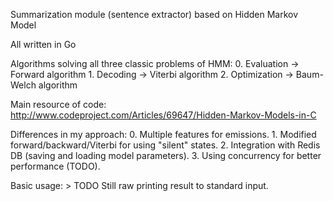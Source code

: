 Summarization module (sentence extractor) based on Hidden Markov Model

All written in Go

Algorithms solving all three classic problems of HMM:
	0. Evaluation -> Forward algorithm
	1. Decoding -> Viterbi algorithm
	2. Optimization -> Baum-Welch algorithm

Main resource of code:
	http://www.codeproject.com/Articles/69647/Hidden-Markov-Models-in-C

Differences in my approach:
	0. Multiple features for emissions.
	1. Modified forward/backward/Viterbi for using "silent" states.
	2. Integration with Redis DB (saving and loading model parameters).
	3. Using concurrency for better performance (TODO).

Basic usage:
	> TODO
	Still raw printing result to standard input.